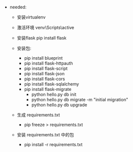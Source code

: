 * needed:
    * 安装virtualenv
    * 激活环境 venv\Scripts\active
    * 安装flask   pip install flask
    * 安装包:
        * pip install blueprint
        * pip install flask-httpauth
        * pip install flask-script
        * pip install flask-json
        * pip install flask-cors
        * pip install flask-sqlalchemy
        * pip install flask-migrate
            * python hello.py db init
            * python hello.py db migrate -m "initial migration"
            * python hello.py db upgrade

     * 生成 requirements.txt
        * pip freeze > requirements.txt
     * 安装 requirements.txt 中的包
        * pip install -r requirements.txt


